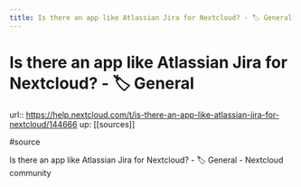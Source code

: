 ```yaml
---
title: Is there an app like Atlassian Jira for Nextcloud? - 🏷️ General
---
```


# Is there an app like Atlassian Jira for Nextcloud? - 🏷️ General

url:: https://help.nextcloud.com/t/is-there-an-app-like-atlassian-jira-for-nextcloud/144666
up: [[sources]]

#source

Is there an app like Atlassian Jira for Nextcloud? - 🏷️ General - Nextcloud community
